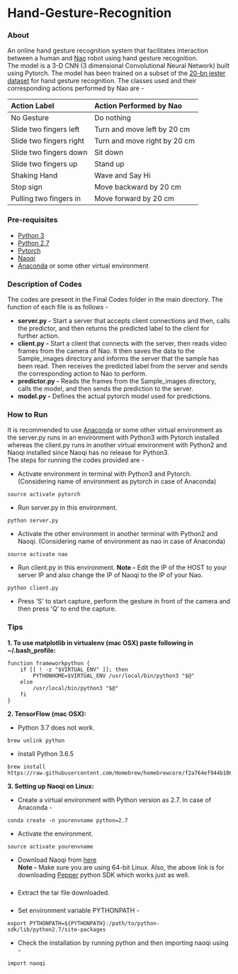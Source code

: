 # Hand-Gesture-Recognition

### About
An online hand gesture recognition system that facilitates interaction between a human and [Nao](https://www.thisnao.com/) robot using hand gesture recognition.<br/>
The model is a 3-D CNN (3 dimensional Convolutional Neural Network) built using Pytorch. The model has been trained on a subset of the [20-bn jester dataset](http://www.20bn.com/datasets/jester) for hand gesture recognition. The classes used and their corresponding actions performed by Nao are - 

| Action Label |      Action Performed by Nao      |
|:----------|:-------------|
| No Gesture |  Do nothing |
| Slide two fingers left |    Turn and move left by 20 cm   |
| Slide two fingers right | Turn and move right by 20 cm |
| Slide two fingers down | Sit down |
| Slide two fingers up | Stand up |
| Shaking Hand | Wave and Say Hi |
| Stop sign | Move backward by 20 cm |
| Pulling two fingers in | Move forward by 20 cm |

### Pre-requisites
  - [Python 3](https://www.python.org/download/releases/3.0/)
  - [Python 2.7](https://www.python.org/download/releases/2.7/)
  - [Pytorch](https://pytorch.org/)
  - [Naoqi](http://doc.aldebaran.com/2-1/naoqi/index.html)
  - [Anaconda](https://www.anaconda.com/) or some other virtual environment

### Description of Codes
The codes are present in the Final Codes folder in the main directory. The function of each file is as follows -
  - **server.py -** Start a server that accepts client connections and then, calls the predictor, and then returns the predicted label to the client for further action.
  - **client.py -** Start a client that connects with the server, then reads video frames from the camera of Nao. It then saves the data to the Sample_images directory and informs the server that the sample has been read. Then receives the predicted label from the server and sends the corresponding action to Nao to perform.
  - **predictor.py -** Reads the frames from the Sample_images directory, calls the model, and then sends the prediction to the server.
  - **model.py -** Defines the actual pytorch model used for predictions.

### How to Run
It is recommended to use [Anaconda](https://www.anaconda.com/) or some other virtual environment as the server.py runs in an environment with Python3 with Pytorch installed whereas the client.py runs in another virtual environment with Python2 and Naoqi installed since Naoqi has no release for Python3.<br />
The steps for running the codes provided are - 
  - Activate environment in terminal with Python3 and Pytorch. (Considering name of environment as pytorch in case of Anaconda)
  ```
  source activate pytorch
  ```
  - Run server.py in this environment.
  ``` 
  python server.py
  ```
  - Activate the other environment in another terminal with Python2 and Naoqi. (Considering name of environment as nao in case of Anaconda)
  ```
  source activate nao
  ```
  - Run client.py in this environment. **Note -** Edit the IP of the HOST to your server IP and also change the IP of Naoqi to the IP of your Nao.
  ```
  python client.py
  ```
  - Press 'S' to start capture, perform the gesture in front of the camera and then press 'Q' to end the capture.

### Tips
  
**1. To use matplotlib in virtualenv (mac OSX) paste following in ~/.bash_profile:**

```
function frameworkpython {
    if [[ ! -z "$VIRTUAL_ENV" ]]; then
        PYTHONHOME=$VIRTUAL_ENV /usr/local/bin/python3 "$@"
    else
        /usr/local/bin/python3 "$@"
    fi
}
```

**2. TensorFlow (mac OSX):**
   - Python 3.7 does not work.
   ```
   brew unlink python
   ```
   - Install Python 3.6.5
   ```
   brew install https://raw.githubusercontent.com/Homebrew/homebrewcore/f2a764ef944b1080be64bd88dca9a1d80130c558/Formula/python.rb
```

**3. Setting up Naoqi on Linux:**
  - Create a virtual environment with Python version as 2.7. In case of Anaconda - 
  ```
  conda create -n yourenvname python=2.7
  ```
  - Activate the environment.
  ```
  source activate yourenvname
  ```
  - Download Naoqi from [here](https://community.ald.softbankrobotics.com/en/dl/ZmllbGRfY29sbGVjdGlvbl9pdGVtLTEyNDEtZmllbGRfc29mdF9kbF9leHRlcm5hbF9saW5rLTAtOGVlYTk3?width=500&height=auto)<br />
  **Note -** Make sure you are using 64-bit Linux. Also, the above link is for downloading [Pepper](https://www.softbankrobotics.com/emea/en/robots/pepper) python SDK which works just as well.
  ###
  - Extract the tar file downloaded.
  ###
  - Set environment variable PYTHONPATH -
  ```
  export PYTHONPATH=${PYTHONPATH}:/path/to/python-sdk/lib/python2.7/site-packages
  ```
  - Check the installation by running python and then importing naoqi using -
  ```
  import naoqi
  ```


